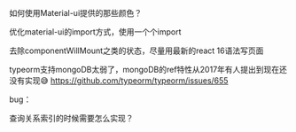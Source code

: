 如何使用Material-ui提供的那些颜色？

优化material-ui的import方式，使用一个个import

去除componentWillMount之类的状态，尽量用最新的react 16语法写页面

typeorm支持mongoDB太弱了，mongoDB的ref特性从2017年有人提出到现在还没有实现😅  https://github.com/typeorm/typeorm/issues/655

bug：

查询关系索引的时候需要怎么实现？
